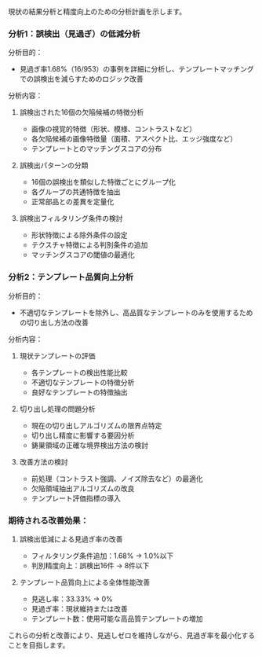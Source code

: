 現状の結果分析と精度向上のための分析計画を示します。

### 分析1：誤検出（見過ぎ）の低減分析
分析目的：
- 見過ぎ率1.68%（16/953）の事例を詳細に分析し、テンプレートマッチングでの誤検出を減らすためのロジック改善

分析内容：
1. 誤検出された16個の欠陥候補の特徴分析
   - 画像の視覚的特徴（形状、模様、コントラストなど）
   - 各欠陥候補の画像特徴量（面積、アスペクト比、エッジ強度など）
   - テンプレートとのマッチングスコアの分布

2. 誤検出パターンの分類
   - 16個の誤検出を類似した特徴ごとにグループ化
   - 各グループの共通特徴を抽出
   - 正常部品との差異を定量化

3. 誤検出フィルタリング条件の検討
   - 形状特徴による除外条件の設定
   - テクスチャ特徴による判別条件の追加
   - マッチングスコアの閾値の最適化

### 分析2：テンプレート品質向上分析
分析目的：
- 不適切なテンプレートを除外し、高品質なテンプレートのみを使用するための切り出し方法の改善

分析内容：
1. 現状テンプレートの評価
   - 各テンプレートの検出性能比較
   - 不適切なテンプレートの特徴分析
   - 良好なテンプレートの特徴抽出

2. 切り出し処理の問題分析
   - 現在の切り出しアルゴリズムの限界点特定
   - 切り出し精度に影響する要因分析
   - 鋳巣領域の正確な境界検出方法の検討

3. 改善方法の検討
   - 前処理（コントラスト強調、ノイズ除去など）の最適化
   - 欠陥領域抽出アルゴリズムの改良
   - テンプレート評価指標の導入

### 期待される改善効果：
1. 誤検出低減による見過ぎ率の改善
   - フィルタリング条件追加：1.68% → 1.0%以下
   - 判別精度向上：誤検出16件 → 8件以下

2. テンプレート品質向上による全体性能改善
   - 見逃し率：33.33% → 0%
   - 見過ぎ率：現状維持または改善
   - テンプレート数：使用可能な高品質テンプレートの増加

これらの分析と改善により、見逃しゼロを維持しながら、見過ぎ率を最小化することを目指します。
